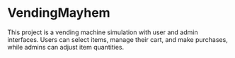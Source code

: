 # VendingMayhem
This project is a vending machine simulation with user and admin interfaces. Users can select items, manage their cart, and make purchases, while admins can adjust item quantities.
